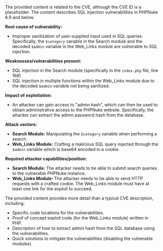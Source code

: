 The provided content is related to the CVE, although the CVE ID is a placeholder. The content describes SQL injection vulnerabilities in PHPNuke 6.9 and below.

**Root cause of vulnerability:**
- Improper sanitization of user-supplied input used in SQL queries. Specifically, the `$category` variable in the Search module and the decoded `$admin` variable in the Web_Links module are vulnerable to SQL injection.

**Weaknesses/vulnerabilities present:**
- SQL injection in the Search module (specifically in the `index.php` file, line 168)
- SQL injection in multiple functions within the Web_Links module due to the decoded `$admin` variable not being sanitized.

**Impact of exploitation:**
- An attacker can gain access to "admin hash", which can then be used to obtain administrative access to the PHPNuke website. Specifically, the attacker can extract the admin password hash from the database.

**Attack vectors:**
- **Search Module:** Manipulating the `$category` variable when performing a search.
- **Web_Links Module:** Crafting a malicious SQL query injected through the `$admin` variable which is base64 encoded in a cookie.

**Required attacker capabilities/position:**
- **Search Module:** The attacker needs to be able to submit search queries to the vulnerable PHPNuke instance.
- **Web_Links Module:** The attacker needs to be able to send HTTP requests with a crafted cookie. The Web_Links module must have at least one link for the exploit to succeed.

The provided content provides more detail than a typical CVE description, including:
- Specific code locations for the vulnerabilities.
- Proof of concept exploit code (for the Web_Links module) written in PHP.
- Description of how to extract admin hash from the SQL database using the vulnerabilities.
- Quick solutions to mitigate the vulnerabilities (disabling the vulnerable modules).